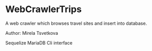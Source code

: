 # WebCrawlerTrips
A web crawler which browses travel sites and insert into database.

Author: Mirela Tsvetkova

Sequelize
MariaDB
Cli interface
